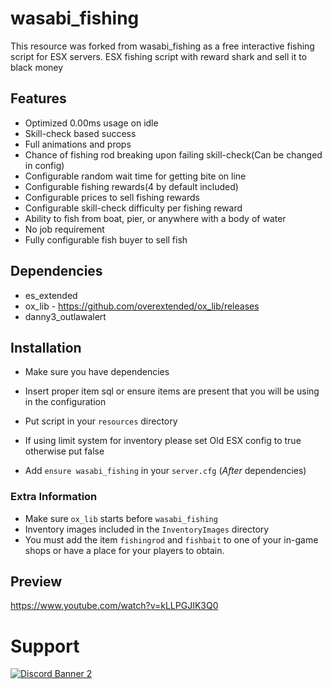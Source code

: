 # wasabi_fishing

This resource was forked from wasabi_fishing as a free interactive fishing script for ESX servers.
ESX fishing script with reward shark and sell it to black money

## Features
- Optimized 0.00ms usage on idle
- Skill-check based success
- Full animations and props
- Chance of fishing rod breaking upon failing skill-check(Can be changed in config)
- Configurable random wait time for getting bite on line
- Configurable fishing rewards(4 by default included)
- Configurable prices to sell fishing rewards
- Configurable skill-check difficulty per fishing reward
- Ability to fish from boat, pier, or anywhere with a body of water
- No job requirement
- Fully configurable fish buyer to sell fish

## Dependencies
- es_extended
- ox_lib - https://github.com/overextended/ox_lib/releases
- danny3_outlawalert


## Installation

- Make sure you have dependencies

- Insert proper item sql or ensure items are present that you will be using in the configuration

- Put script in your `resources` directory

- If using limit system for inventory please set Old ESX config to true otherwise put false

- Add `ensure wasabi_fishing` in your `server.cfg` (*After* dependencies)

### Extra Information
- Make sure `ox_lib` starts before `wasabi_fishing`
- Inventory images included in the `InventoryImages` directory
- You must add the item `fishingrod` and `fishbait` to one of your in-game shops or have a place for your players to obtain.

## Preview
https://www.youtube.com/watch?v=kLLPGJIK3Q0


# Support
<a href='https://discord.gg/79zjvy4JMs'>![Discord Banner 2](https://discordapp.com/api/guilds/1025493337031049358/widget.png?style=banner2)</a>
